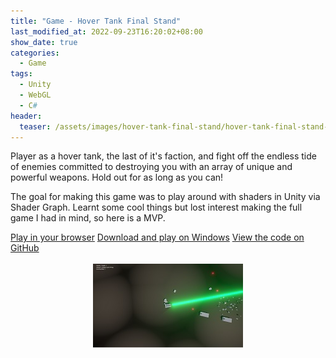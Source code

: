 ```yaml
---
title: "Game - Hover Tank Final Stand"
last_modified_at: 2022-09-23T16:20:02+08:00
show_date: true
categories:
  - Game
tags:
  - Unity
  - WebGL
  - C#
header:
  teaser: /assets/images/hover-tank-final-stand/hover-tank-final-stand-icon.jpg
---
```


Player as a hover tank, the last of it's faction, and fight off the endless tide of enemies committed to destroying you with an array of unique and powerful weapons. Hold out for as long as you can!

The goal for making this game was to play around with shaders in Unity via Shader Graph. Learnt some cool things but lost interest making the full game I had in mind, so here is a MVP.

<div>
    <a href="https://chriswoodcodes.net/HoverTankFinalStand/" class="btn btn--info">Play in your browser</a>
    <a href="https://github.com/ChrisWoody/HoverTankFinalStand/releases/tag/release" rel="noreferrer noopener" target="_blank" class="btn btn--primary">Download and play on Windows</a>
    <a href="https://github.com/ChrisWoody/HoverTankFinalStand/" rel="noreferrer noopener" target="_blank" class="btn btn--primary">View the code on GitHub</a>
</div>

<br />

<img style="margin-left:auto;margin-right:auto;display:block" src="/assets/images/hover-tank-final-stand/hover-tank-final-stand-icon.jpg">
